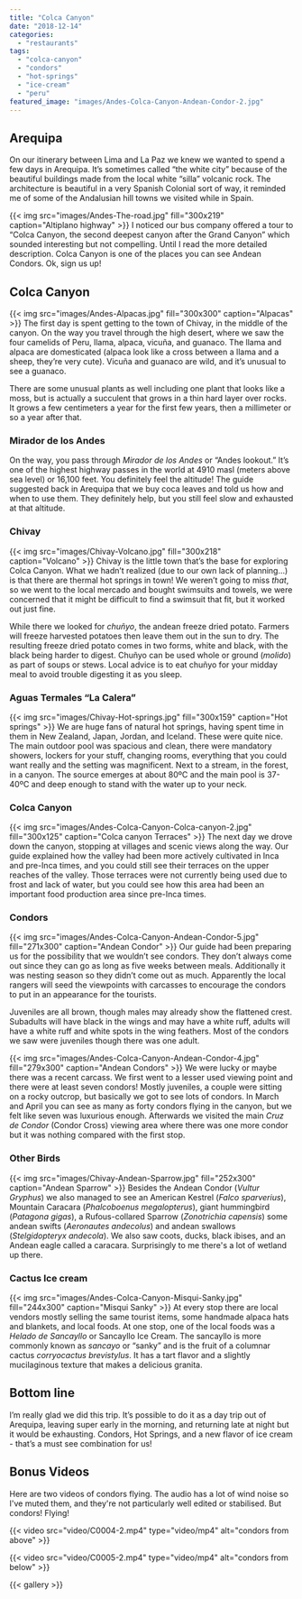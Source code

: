 ```yaml
---
title: "Colca Canyon"
date: "2018-12-14"
categories: 
  - "restaurants"
tags: 
  - "colca-canyon"
  - "condors"
  - "hot-springs"
  - "ice-cream"
  - "peru"
featured_image: "images/Andes-Colca-Canyon-Andean-Condor-2.jpg"
---
```

## Arequipa

On our itinerary between Lima and La Paz we knew we wanted to spend a
few days in Arequipa. It’s sometimes called “the white city” because
of the beautiful buildings made from the local white “silla” volcanic
rock. The architecture is beautiful in a very Spanish Colonial sort of
way, it reminded me of some of the Andalusian hill towns we visited
while in Spain.

{{< img src="images/Andes-The-road.jpg" fill="300x219" caption="Altiplano highway" >}}
I noticed our bus company offered a tour to “Colca Canyon, the second
deepest canyon after the Grand Canyon” which sounded interesting but
not compelling. Until I read the more detailed description. Colca
Canyon is one of the places you can see Andean Condors. Ok, sign us
up!

## Colca Canyon

{{< img src="images/Andes-Alpacas.jpg" fill="300x300" caption="Alpacas" >}}
The first day is spent getting to the town of Chivay, in the middle of
the canyon. On the way you travel through the high desert, where we
saw the four camelids of Peru, llama, alpaca, vicuña, and guanaco. The
llama and alpaca are domesticated (alpaca look like a cross between a
llama and a sheep, they’re very cute). Vicuña and guanaco are wild,
and it’s unusual to see a guanaco.

There are some unusual plants as well including one plant that looks
like a moss, but is actually a succulent that grows in a thin hard
layer over rocks. It grows a few centimeters a year for the first few
years, then a millimeter or so a year after that.

### Mirador de los Andes

On the way, you pass through _Mirador de los Andes_ or “Andes
lookout.” It’s one of the highest highway passes in the world at 4910
masl (meters above sea level) or 16,100 feet. You definitely feel the
altitude! The guide suggested back in Arequipa that we buy coca leaves
and told us how and when to use them. They definitely help, but you
still feel slow and exhausted at that altitude.

### Chivay

{{< img src="images/Chivay-Volcano.jpg" fill="300x218" caption="Volcano" >}}
Chivay is the little town that’s the base for exploring Colca
Canyon. What we hadn’t realized (due to our own lack of planning…) is
that there are thermal hot springs in town! We weren’t going to miss
_that_, so we went to the local mercado and bought swimsuits and
towels, we were concerned that it might be difficult to find a
swimsuit that fit, but it worked out just fine.

While there we looked for _chuñyo_, the andean freeze dried
potato. Farmers will freeze harvested potatoes then leave them out in
the sun to dry. The resulting freeze dried potato comes in two forms,
white and black, with the black being harder to digest. Chuñyo can be
used whole or ground (_molido_) as part of soups or stews. Local
advice is to eat chuñyo for your midday meal to avoid trouble
digesting it as you sleep.

### Aguas Termales “La Calera”

{{< img src="images/Chivay-Hot-springs.jpg" fill="300x159" caption="Hot springs" >}}
We are huge fans of natural hot springs, having spent time in them in
New Zealand, Japan, Jordan, and Iceland. These were quite nice. The
main outdoor pool was spacious and clean, there were mandatory
showers, lockers for your stuff, changing rooms, everything that you
could want really and the setting was magnificent. Next to a stream,
in the forest, in a canyon. The source emerges at about 80ºC and the
main pool is 37-40ºC and deep enough to stand with the water up to
your neck.

### Colca Canyon

{{< img src="images/Andes-Colca-Canyon-Colca-canyon-2.jpg" fill="300x125" caption="Colca canyon Terraces" >}}
The next day we drove down the canyon, stopping at villages and scenic
views along the way. Our guide explained how the valley had been more
actively cultivated in Inca and pre-Inca times, and you could still
see their terraces on the upper reaches of the valley. Those terraces
were not currently being used due to frost and lack of water, but you
could see how this area had been an important food production area
since pre-Inca times.

### Condors

{{< img src="images/Andes-Colca-Canyon-Andean-Condor-5.jpg" fill="271x300" caption="Andean Condor" >}}
Our guide had been preparing us for the possibility that we wouldn’t
see condors. They don’t always come out since they can go as long as
five weeks between meals. Additionally it was nesting season so they
didn’t come out as much. Apparently the local rangers will seed the
viewpoints with carcasses to encourage the condors to put in an
appearance for the tourists.

Juveniles are all brown, though males may already show the flattened
crest. Subadults will  have black in the wings and may have a white
ruff, adults will have a white ruff and white spots in the wing
feathers. Most of the condors we saw were juveniles though there was
one adult.

{{< img src="images/Andes-Colca-Canyon-Andean-Condor-4.jpg" fill="279x300" caption="Andean Condors" >}}
We were lucky or maybe there was a recent carcass. We first went to a
lesser used viewing point and there were at least seven condors!
Mostly juveniles, a couple were sitting on a rocky outcrop, but
basically we got to see lots of condors. In March and April you can
see as many as forty condors flying in the canyon, but we felt like
seven was luxurious enough. Afterwards we visited the main _Cruz de
Condor_ (Condor Cross) viewing area where there was one more condor
but it was nothing compared with the first stop.

### Other Birds

{{< img src="images/Chivay-Andean-Sparrow.jpg" fill="252x300" caption="Andean Sparrow" >}}
Besides the Andean Condor (_Vultur Gryphus_) we also managed to see an
American Kestrel (_Falco sparverius_), Mountain Caracara
(_Phalcoboenus megalopterus_), giant hummingbird (_Patagona gigas_), a
Rufous-collared Sparrow (_Zonotrichia capensis_) some andean swifts
(_Aeronautes andecolus_) and andean swallows (_Stelgidopteryx
andecola_). We also saw coots, ducks, black ibises, and an Andean
eagle called a caracara. Surprisingly to me there's a lot of wetland
up there.

### Cactus Ice cream

{{< img src="images/Andes-Colca-Canyon-Misqui-Sanky.jpg" fill="244x300" caption="Misqui Sanky" >}}
At every stop there are local vendors mostly selling the same tourist
items, some handmade alpaca hats and blankets, and local foods. At one
stop, one of the local foods was a _Helado de Sancayllo_ or Sancayllo
Ice Cream. The sancayllo is more commonly known as _sancayo_ or
“sanky” and is the fruit of a columnar cactus _corryocactus
brevistylus_. It has a tart flavor and a slightly mucilaginous texture
that makes a delicious granita.

## Bottom line

I’m really glad we did this trip. It’s possible to do it as a day trip
out of Arequipa, leaving super early in the morning, and returning
late at night but it would be exhausting. Condors, Hot Springs, and a
new flavor of ice cream - that’s a must see combination for us!

## Bonus Videos

Here are two videos of condors flying. The audio has a lot of wind
noise so I've muted them, and they're not particularly well edited or
stabilised. But condors! Flying!

{{< video src="video/C0004-2.mp4" type="video/mp4" alt="condors from above" >}}

{{< video src="video/C0005-2.mp4" type="video/mp4" alt="condors from below" >}}

{{< gallery >}}
